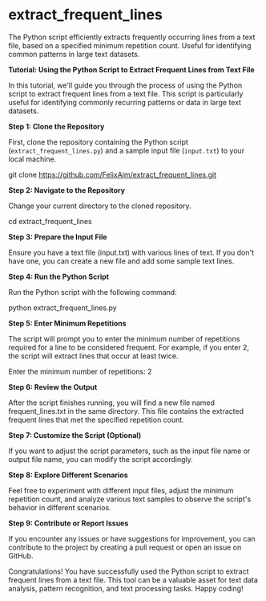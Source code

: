 # extract_frequent_lines
 The Python script efficiently extracts frequently occurring lines from a text file, based on a specified minimum repetition count. Useful for identifying common patterns in large text datasets.

**Tutorial: Using the Python Script to Extract Frequent Lines from Text File**

In this tutorial, we'll guide you through the process of using the Python script to extract frequent lines from a text file. This script is particularly useful for identifying commonly recurring patterns or data in large text datasets.

**Step 1: Clone the Repository**

First, clone the repository containing the Python script (`extract_frequent_lines.py`) and a sample input file (`input.txt`) to your local machine.

git clone https://github.com/FelixAim/extract_frequent_lines.git

**Step 2: Navigate to the Repository**

Change your current directory to the cloned repository.

cd extract_frequent_lines

**Step 3: Prepare the Input File**

Ensure you have a text file (input.txt) with various lines of text. If you don't have one, you can create a new file and add some sample text lines.

**Step 4: Run the Python Script**

Run the Python script with the following command:

python extract_frequent_lines.py

**Step 5: Enter Minimum Repetitions**

The script will prompt you to enter the minimum number of repetitions required for a line to be considered frequent. For example, if you enter 2, the script will extract lines that occur at least twice.

Enter the minimum number of repetitions: 2

**Step 6: Review the Output**

After the script finishes running, you will find a new file named frequent_lines.txt in the same directory. This file contains the extracted frequent lines that met the specified repetition count.

**Step 7: Customize the Script (Optional)**

If you want to adjust the script parameters, such as the input file name or output file name, you can modify the script accordingly.

**Step 8: Explore Different Scenarios**

Feel free to experiment with different input files, adjust the minimum repetition count, and analyze various text samples to observe the script's behavior in different scenarios.

**Step 9: Contribute or Report Issues**

If you encounter any issues or have suggestions for improvement, you can contribute to the project by creating a pull request or open an issue on GitHub.

Congratulations! You have successfully used the Python script to extract frequent lines from a text file. This tool can be a valuable asset for text data analysis, pattern recognition, and text processing tasks. Happy coding!
